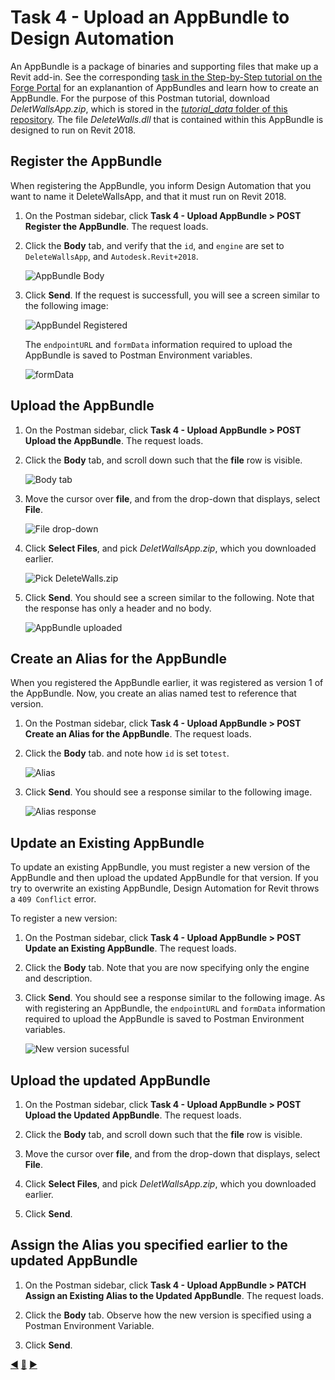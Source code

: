 # Task 4 - Upload an AppBundle to Design Automation

An AppBundle is a package of binaries and supporting files that make up a Revit add-in. See the corresponding [task in the Step-by-Step tutorial on the Forge Portal](https://dev.forge.autodesk.com/en/docs/design-automation/v3/tutorials/revit-edit/step4-publish-appbundle/?sha=6201_3) for an explanantion of AppBundles and learn how to create an AppBundle. For the purpose of this Postman tutorial,  download *DeletWallsApp.zip*, which is stored in the [*tutorial_data* folder of this repository](https://git.autodesk.com/ASRD-CPUX/Postman_Collections/tree/master/DA4Revit/tutorial_data). The file *DeleteWalls.dll* that is contained within this AppBundle is designed to run on Revit 2018.

## Register the AppBundle

When registering the AppBundle, you inform Design Automation that you want to name it DeleteWallsApp, and that it must run on Revit 2018.

1. On the Postman sidebar, click **Task 4 - Upload AppBundle > POST Register the AppBundle**. The request loads.

2. Click the **Body** tab, and verify that the `id`, and `engine` are set to `DeleteWallsApp`, and `Autodesk.Revit+2018`.

    ![AppBundle Body](../images/task4-appbundle_body.png "AppBundle Body") 

3. Click **Send**. If the request is successfull, you will see a screen similar to the following image:

    ![AppBundel Registered](../images/task4-appbundle_registered.png "AppBundel Registered")

    The `endpointURL` and `formData` information required to upload the AppBundle is saved to Postman Environment variables.

    ![formData](../images/task4-appbundle_form_data.png "formData")

## Upload the AppBundle

1. On the Postman sidebar, click **Task 4 - Upload AppBundle > POST Upload the AppBundle**. The request loads.

2. Click the **Body** tab, and scroll down such that the **file** row is visible.

    ![Body tab](../images/task4-appbundle_file.png "Body tab")

3. Move the cursor over **file**, and from the drop-down that displays, select **File**. 

    ![File drop-down](../images/task4-appbundle_file_dropdown.png "File drop-down")

4. Click **Select Files**, and pick *DeletWallsApp.zip*, which you downloaded earlier.

    ![Pick DeleteWalls.zip](../images/task4-appbundle_select_file.png "Pick DeleteWalls.zip")

5. Click **Send**. You should see a screen similar to the following. Note that the response has only a header and no body.

    ![AppBundle uploaded](../images/task4-appbundle_uploaded.png "AppBundle uploaded")

## Create an Alias for the AppBundle

When you registered the AppBundle earlier, it was registered as version 1 of the AppBundle. Now, you create an alias named test to reference that version.

1. On the Postman sidebar, click **Task 4 - Upload AppBundle > POST Create an Alias for the AppBundle**. The request loads.

2. Click the **Body** tab. and note how `id` is set to`test`.

    ![Alias](../images/task4-appbundle_alias.png "Alias")

3. Click **Send**. You should see a response similar to the following image.

    ![Alias response](../images/task4-appbundle_alias_set.png "Alias response")

## Update an Existing AppBundle

To update an existing AppBundle, you must register a new version of the AppBundle and then upload the updated AppBundle for that version. If you try to overwrite an existing AppBundle, Design Automation for Revit throws a `409 Conflict` error.

To register a new version:

1. On the Postman sidebar, click **Task 4 - Upload AppBundle > POST Update an Existing AppBundle**. The request loads.

2. Click the **Body** tab. Note that you are now specifying only the engine and description.

3. Click **Send**. You should see a response similar to the following image. As with registering an AppBundle, the `endpointURL` and `formData` information required to upload the AppBundle is saved to Postman Environment variables.

    ![New version sucessful](../images/task4-appbundle_new_version_successfull.png "New version successfull")

## Upload the updated AppBundle

1. On the Postman sidebar, click **Task 4 - Upload AppBundle > POST Upload the Updated AppBundle**. The request loads.

2. Click the **Body** tab, and scroll down such that the **file** row is visible.

3. Move the cursor over **file**, and from the drop-down that displays, select **File**. 

4. Click **Select Files**, and pick *DeletWallsApp.zip*, which you downloaded earlier.

5. Click **Send**.

## Assign the Alias you specified earlier to the updated AppBundle

1. On the Postman sidebar, click **Task 4 - Upload AppBundle > PATCH Assign an Existing Alias to the Updated AppBundle**. The request loads.

2. Click the **Body** tab. Observe how the new version is specified using a Postman Environment Variable.

3. Click **Send**.

[:arrow_backward:](task-3.md)  [:arrow_up_small:](../readme.md)  [:arrow_forward:](task-5.md)
